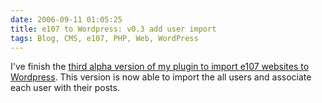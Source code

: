 ```yaml
---
date: 2006-09-11 01:05:25
title: e107 to Wordpress: v0.3 add user import
tags: Blog, CMS, e107, PHP, Web, WordPress
---
```


I've finish the [third alpha version of my plugin to import e107 websites to Wordpress](http://wordpress.org/extend/plugins/e107-importer/). This version is now able to import the all users and associate each user with their posts.
